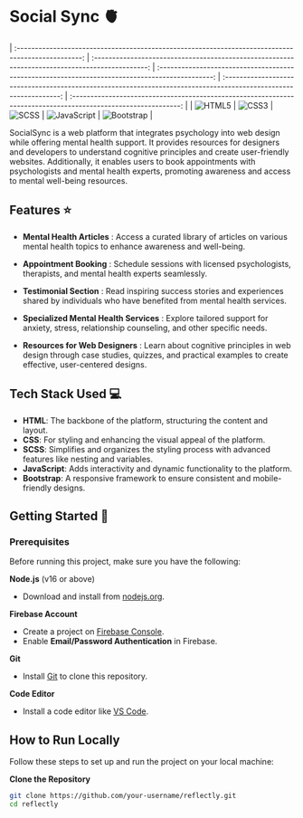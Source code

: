 # Social Sync 🫀

| :------------------------------------------------------------------------------------------------: | :---------------------------------------------------------------------------------------------: | :---------------------------------------------------------------------------------------------: | :---------------------------------------------------------------------------------------------------------------: | :------------------------------------------------------------------------------------------------------------: |
| ![HTML5](https://img.shields.io/badge/HTML5-E34F26?style=for-the-badge&logo=html5&logoColor=white) | ![CSS3](https://img.shields.io/badge/CSS3-1572B6?style=for-the-badge&logo=css3&logoColor=white) | ![SCSS](https://img.shields.io/badge/SCSS-CC6699?style=for-the-badge&logo=sass&logoColor=white) | ![JavaScript](https://img.shields.io/badge/JavaScript-F7DF1E?style=for-the-badge&logo=javascript&logoColor=black) | ![Bootstrap](https://img.shields.io/badge/Bootstrap-7952B3?style=for-the-badge&logo=bootstrap&logoColor=white) |

SocialSync is a web platform that integrates psychology into web design while offering mental health support. It provides resources for designers and developers to understand cognitive principles and create user-friendly websites. Additionally, it enables users to book appointments with psychologists and mental health experts, promoting awareness and access to mental well-being resources.

## Features ⭐

- **Mental Health Articles** : Access a curated library of articles on various mental health topics to enhance awareness and well-being.

- **Appointment Booking** : Schedule sessions with licensed psychologists, therapists, and mental health experts seamlessly.

- **Testimonial Section** : Read inspiring success stories and experiences shared by individuals who have benefited from mental health services.

- **Specialized Mental Health Services** : Explore tailored support for anxiety, stress, relationship counseling, and other specific needs.

- **Resources for Web Designers** : Learn about cognitive principles in web design through case studies, quizzes, and practical examples to create effective, user-centered designs.

## Tech Stack Used 💻

- **HTML**: The backbone of the platform, structuring the content and layout.
- **CSS**: For styling and enhancing the visual appeal of the platform.
- **SCSS**: Simplifies and organizes the styling process with advanced features like nesting and variables.
- **JavaScript**: Adds interactivity and dynamic functionality to the platform.
- **Bootstrap**: A responsive framework to ensure consistent and mobile-friendly designs.

## Getting Started 🚀

### Prerequisites

Before running this project, make sure you have the following:

**Node.js** (v16 or above)

- Download and install from [nodejs.org](https://nodejs.org/).

**Firebase Account**

- Create a project on [Firebase Console](https://console.firebase.google.com/).
- Enable **Email/Password Authentication** in Firebase.

**Git**

- Install [Git](https://git-scm.com/) to clone this repository.

**Code Editor**

- Install a code editor like [VS Code](https://code.visualstudio.com/).

## How to Run Locally

Follow these steps to set up and run the project on your local machine:

**Clone the Repository**

```bash
git clone https://github.com/your-username/reflectly.git
cd reflectly
```
